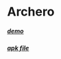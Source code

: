 # Archero

<h5>
<a href="https://drive.google.com/drive/folders/1mKO_l41HWMGIfVXVyEkcXmCzx_YJ6c5h?usp=drive_link">demo</a>
</h5>

<h5>
<a href="https://drive.google.com/file/d/1xdWlqaVQmWmFP21Kmbtzca9KSyiJKP1R/view?usp=drive_link">apk file</a>
</h5>
